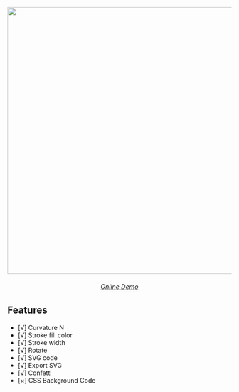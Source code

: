 <p align="center">
  <img src="https://cdn.jsdelivr.net/gh/pinky-pig/pic-bed/images20230727161358.png" width="600"/>
</p>


<h6 align='center'>
  <a href="https://superellipse.mmeme.me/">Online Demo</a>
</h6>

## Features

- [√] Curvature N
- [√] Stroke fill color
- [√] Stroke width
- [√] Rotate
- [√] SVG code
- [√] Export SVG
- [√] Confetti
- [×] CSS Background Code
